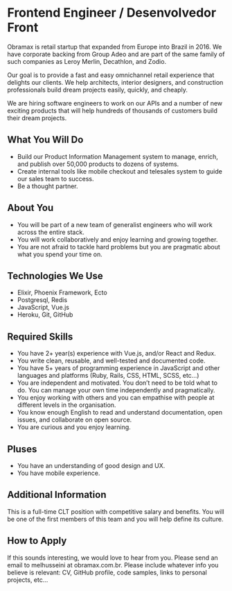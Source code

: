 # Frontend Engineer / Desenvolvedor Front

Obramax is retail startup that expanded from Europe into Brazil in 2016. We have corporate backing from Group Adeo and are part of the same family of such companies as Leroy Merlin, Decathlon, and Zodio.

Our goal is to provide a fast and easy omnichannel retail experience that delights our clients. We help architects, interior designers, and construction professionals build dream projects easily, quickly, and cheaply.

We are hiring software engineers to work on our APIs and a number of new exciting products that will help hundreds of thousands of customers build their dream projects.

## What You Will Do

- Build our Product Information Management system to manage, enrich, and publish over 50,000 products to dozens of systems.
- Create internal tools like mobile checkout and telesales system to guide our sales team to success.
- Be a thought partner.

## About You

- You will be part of a new team of generalist engineers who will work across the entire stack.
- You will work collaboratively and enjoy learning and growing together.
- You are not afraid to tackle hard problems but you are pragmatic about what you spend your time on.

## Technologies We Use

- Elixir, Phoenix Framework, Ecto
- Postgresql, Redis
- JavaScript, Vue.js
- Heroku, Git, GitHub

## Required Skills

- You have 2+ year(s) experience with Vue.js, and/or React and Redux.
- You write clean, reusable, and well-tested and documented code.
- You have 5+ years of programming experience in JavaScript and other languages and platforms (Ruby, Rails, CSS, HTML, SCSS, etc...)
- You are independent and motivated. You don’t need to be told what to do. You can manage your own time independently and pragmatically.
- You enjoy working with others and you can empathise with people at different levels in the organisation.
- You know enough English to read and understand documentation, open issues, and collaborate on open source.
- You are curious and you enjoy learning.

## Pluses

- You have an understanding of good design and UX.
- You have mobile experience.

## Additional Information

This is a full-time CLT position with competitive salary and benefits. You will be one of the first members of this team and you will help define its culture.

## How to Apply

If this sounds interesting, we would love to hear from you. Please send an email to melhusseini at obramax.com.br. Please include whatever info you believe is relevant: CV, GitHub profile, code samples, links to personal projects, etc...
